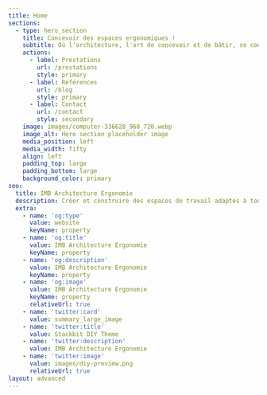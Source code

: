 ```yaml
---
title: Home
sections:
  - type: hero_section
    title: Concevoir des espaces ergonomiques !
    subtitle: Où l'architecture, l'art de concevoir et de bâtir, se confronte à l'ergonomie, veiller au bien-être physique et moral de chacun.<BR/>Architecte HMONP et Ergonome indépendante.
    actions:
      - label: Prestations
        url: /prestations
        style: primary		
      - label: Références
        url: /blog
        style: primary
      - label: Contact
        url: /contact
        style: secondary
    image: images/computer-336628_960_720.webp
    image_alt: Hero section placeholder image
    media_position: left
    media_width: fifty
    align: left
    padding_top: large
    padding_bottom: large
    background_color: primary
seo:
  title: IMB Architecture Ergonomie
  description: Créer et construire des espaces de travail adaptés à tous
  extra:
    - name: 'og:type'
      value: website
      keyName: property
    - name: 'og:title'
      value: IMB Architecture Ergonomie
      keyName: property
    - name: 'og:description'
      value: IMB Architecture Ergonomie
      keyName: property
    - name: 'og:image'
      value: IMB Architecture Ergonomie
      keyName: property
      relativeUrl: true
    - name: 'twitter:card'
      value: summary_large_image
    - name: 'twitter:title'
      value: Stackbit DIY Theme
    - name: 'twitter:description'
      value: IMB Architecture Ergonomie
    - name: 'twitter:image'
      value: images/diy-preview.png
      relativeUrl: true
layout: advanced
---
```

